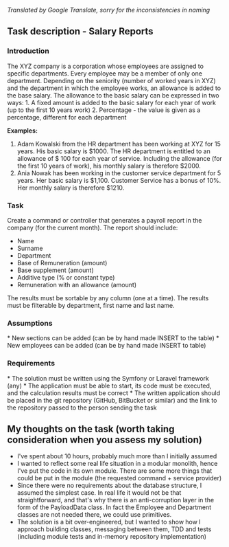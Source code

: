 *Translated by Google Translate, sorry for the inconsistencies in naming*

<h2>Task description - Salary Reports</h2>

<h3>Introduction</h3>
The XYZ company is a corporation whose employees are assigned to specific departments.
Every employee may be a member of only one department. Depending on the seniority (number of worked
years in XYZ) and the department in which the employee works, an allowance is added to the base salary.
The allowance to the basic salary can be expressed in two ways:
1. A fixed amount is added to the basic salary for each year of work (up to the first 10 years work)
2. Percentage - the value is given as a percentage, different for each department 

**Examples:**
1. Adam Kowalski from the HR department has been working at XYZ for 15 years. His basic salary is $1000. The HR department is entitled to an allowance of $ 100 for each year of service. Including the allowance (for the first 10 years of work), his monthly salary is therefore $2000.
2. Ania Nowak has been working in the customer service department for 5 years. Her basic salary is $1,100. Customer Service has a bonus of 10%. Her monthly salary is therefore $1210.

<h3>Task</h3>

Create a command or controller that generates a payroll report in the company (for the current month).
The report should include:
* Name
* Surname
* Department
* Base of Remuneration (amount)
* Base supplement (amount)
* Additive type (% or constant type)
* Remuneration with an allowance (amount)

The results must be sortable by any column (one at a time).
The results must be filterable by department, first name and last name. 

<h3>Assumptions</h3>
* New sections can be added (can be by hand made INSERT to the table)
* New employees can be added (can be by hand made INSERT to
table)

<h3>Requirements</h3>
* The solution must be written using the Symfony or Laravel framework (any)
* The application must be able to start, its code must be executed, and the calculation results must be correct
* The written application should be placed in the git repository (GitHub, BitBucket or similar) and the link to the repository passed to the person sending the task

<h2>My thoughts on the task (worth taking consideration when you assess my solution)</h2>

* I've spent about 10 hours, probably much more than I initially assumed
* I wanted to reflect some real life situation in a modular monolith, hence
I've put the code in its own module. There are some more things
that could be put in the module (the requested command + service provider) 
* Since there were no requirements about the database structure,
I assumed the simplest case. In real life it would not be that
straightforward, and that's why there is an anti-corruption
layer in the form of the PayloadData class. In fact the Employee
and Department classes are not needed there, we could use primitives.
* The solution is a bit over-engineered, but I wanted to show
how I approach building classes, messaging between them, TDD and
tests (including module tests and in-memory repository implementation) 
